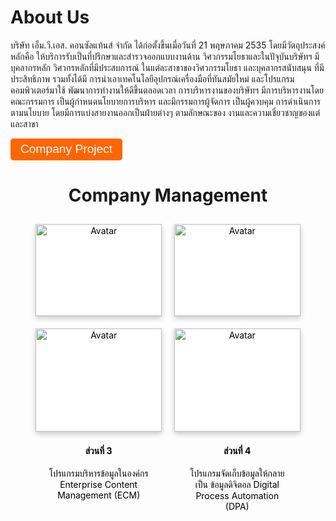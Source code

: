 # About Us

บริษัท เอ็ม.วี.เอส. คอนซัลแท้นส์ จำกัด ได้ก่อตั้งขึ้นเมื่อวันที่ 21 พฤษภาคม 2535 โดยมีวัตถุประสงค์หลักคือ ให้บริการรับเป็นที่ปรึกษาและสํารวจออกแบบงานด้าน วิศวกรรมโยธาและในปัจุบันบริษัทฯ มีบุคลากรหลัก วิศวกรหลักที่มีประสบการณ์ ในแต่ละสาขาของวิศวกรรมโยธา และบุคลากรสนับสนุน ที่มีประสิทธิภาพ รวมทั้งได้มี การนําเอาเทคโนโลยีอุปกรณ์เครื่องมือที่ทันสมัยใหม่ และโปรแกรมคอมพิวเตอร์มาใช้ พัฒนาการทำงานให้ดีขึ้นตลอดเวลา การบริหารงานของบริษัทฯ มีการบริหารงานโดย คณะกรรมการ เป็นผู้กําหนดนโยบายการบริหาร และมีกรรมการผู้จัดการ เป็นผู้ควบคุม การดําเนินการตามนโยบาย โดยมีการแบ่งสายงานออกเป็นฝ่ายต่างๆ ตามลักษณะของ งานและความเชี่ยวชาญของแต่และสาขา

<button name="button" class="btn" >Company Project</button>
<h1 style="text-align: center;">Company Management</h1>

<div class="flex-container">

<a href="/M1" class="card">
  <img src="https://firebasestorage.googleapis.com/v0/b/webapp-test-react.appspot.com/o/im1.png?alt=media&token=a6e89984-b385-4638-9c3c-e6be7914ed1e" alt="Avatar" style="width:100%">
  <div class="container">
    <h4><b>ส่วนที่ 1</b></h4> 
    <p>โปรแกรมบริหารภายในองค์กร ERP/CRM Software</p> 
  </div>
</a>

<a href="/M2" class="card">
  <img src="https://firebasestorage.googleapis.com/v0/b/webapp-test-react.appspot.com/o/im2.png?alt=media&token=04d48f27-0a4d-44eb-a568-3aa79a19b6e2" alt="Avatar" style="width:100%">
  <div class="container">
    <h4><b>ส่วนที่ 2</b></h4> 
    <p>โปรแกรมบริหารโครงการ Project management Professional (PMP)</p> 
  </div>
</a>
</div>
<div class="flex-container">

<a href="/M3" class="card">
  <img src="https://firebasestorage.googleapis.com/v0/b/webapp-test-react.appspot.com/o/im3.png?alt=media&token=5ddb4197-30ec-4290-8f52-81a5ec3bdf78" alt="Avatar" style="width:100%">
  <div class="container">
    <h4><b>ส่วนที่ 3</b></h4> 
    <p>โปรแกรมบริหารข้อมูลในองค์กร Enterprise Content Management (ECM)</p> 
  </div>
</a>

<a href="/M4" class="card">
  <img src="https://firebasestorage.googleapis.com/v0/b/webapp-test-react.appspot.com/o/im4.png?alt=media&token=96a87cf1-2e4a-4e3a-bd54-7c4b1651cfc0" alt="Avatar" style="width:100%">
  <div class="container">
    <h4><b>ส่วนที่ 4</b></h4> 
    <p>โปรแกรมจัดเก็บข้อมูลให้กลายเป็น ข้อมูลดิจิตอล Digital Process Automation (DPA)</p> 
  </div>
</a>
</div>

<style>
.btn {
    font-size: 1.2rem;
    color: #fff;
    background-color: #f60;
    padding: 0.4rem 1rem;
    border: none;
    cursor: pointer;
    border-radius: 0.3rem;
    transition: all 0.1s;
}

.btn:hover {
    background-color: rgb(204, 82, 0);
}

.card {
    text-decoration: none;
    background-color: white;
    box-shadow: 0 4px 8px 0 rgba(0, 0, 0, 0.2);
    transition: 0.3s;
    text-align: center;
    color: black;
    margin: 10px;
    width: 40%;
    cursor: pointer;
}

.card:hover {
    box-shadow: 0 8px 16px 0 rgba(0, 0, 0, 0.2);
    transform: scale(1.1);
}

.container {
    padding: 2px 16px;
}
.flex-container {
    justify-content: center;
    display: flex;
    flex-direction: row;
}

/* Responsive layout - makes a one column layout instead of a two-column layout */
@media (max-width: 800px) {
  .flex-container {
    flex-direction: column;
  }
  .card {
    color: black;
    background-color: white;
    box-shadow: 0 4px 8px 0 rgba(0, 0, 0, 0.2);
    transition: 0.3s;
    margin: 10px;
    text-align: center;
    width: 95%;
}
}
</style>
